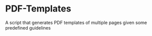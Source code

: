 # PDF-Templates

A script that generates PDF templates of multiple pages given some predefined guidelines
